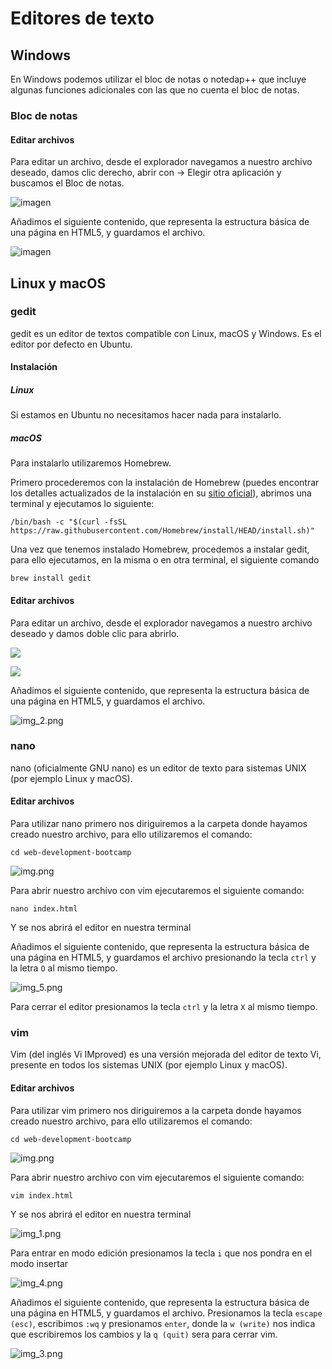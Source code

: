 # Editores de texto

## Windows

En Windows podemos utilizar el bloc de notas o notedap++ que incluye algunas funciones adicionales con las que no cuenta el bloc de notas.

### Bloc de notas

#### Editar archivos

Para editar un archivo, desde el explorador navegamos a nuestro archivo deseado, damos clic derecho, abrir con -> Elegir otra aplicación y buscamos el Bloc de notas.

![imagen](https://user-images.githubusercontent.com/5317347/178029984-5be7c428-3b27-46e4-b534-5bb82d9e184a.png)


Añadimos el siguiente contenido, que representa la estructura básica de una página en HTML5, y guardamos el archivo.

![imagen](https://user-images.githubusercontent.com/5317347/178031866-0d320127-5759-4b8d-99a6-9175ddc741fa.png)



## Linux y macOS

### gedit

gedit es un editor de textos compatible con Linux, macOS y Windows. Es el editor por defecto en Ubuntu.

#### Instalación

##### Linux

Si estamos en Ubuntu no necesitamos hacer nada para instalarlo.

##### macOS

Para instalarlo utilizaremos Homebrew.

Primero procederemos con la instalación de Homebrew (puedes encontrar los detalles actualizados de la instalación en
su [sitio oficial](https://brew.sh/)), abrimos una terminal y ejecutamos lo siguiente:

`/bin/bash -c "$(curl -fsSL https://raw.githubusercontent.com/Homebrew/install/HEAD/install.sh)"`

Una vez que tenemos instalado Homebrew, procedemos a instalar gedit, para ello ejecutamos, en la misma o en otra
terminal, el siguiente comando

`brew install gedit`

#### Editar archivos

Para editar un archivo, desde el explorador navegamos a nuestro archivo deseado y damos doble clic para abrirlo.

![](aasets/img_6.png)

![](aasets/img_7.png)

Añadimos el siguiente contenido, que representa la estructura básica de una página en HTML5, y guardamos el archivo.

![img_2.png](aasets/img_2.png)

### nano

nano (oficialmente GNU nano) es un editor de texto para sistemas UNIX (por ejemplo Linux y macOS).

#### Editar archivos

Para utilizar nano primero nos diriguiremos a la carpeta donde hayamos creado nuestro archivo, para ello utilizaremos el
comando:

`cd web-development-bootcamp`

![img.png](aasets/img.png)

Para abrir nuestro archivo con vim ejecutaremos el siguiente comando:

`nano index.html`

Y se nos abrirá el editor en nuestra terminal

Añadimos el siguiente contenido, que representa la estructura básica de una página en HTML5, y guardamos el archivo
presionando la tecla `ctrl` y la letra `O` al mismo tiempo.

![img_5.png](aasets/img_5.png)

Para cerrar el editor presionamos la tecla `ctrl` y la letra `X` al mismo tiempo.

### vim

Vim (del inglés Vi IMproved) es una versión mejorada del editor de texto Vi, presente en todos los sistemas UNIX (por
ejemplo Linux y macOS).

#### Editar archivos

Para utilizar vim primero nos diriguiremos a la carpeta donde hayamos creado nuestro archivo, para ello utilizaremos el
comando:

`cd web-development-bootcamp`

![img.png](aasets/img.png)

Para abrir nuestro archivo con vim ejecutaremos el siguiente comando:

`vim index.html`

Y se nos abrirá el editor en nuestra terminal

![img_1.png](aasets/img_1.png)

Para entrar en modo edición presionamos la tecla `i` que nos pondra en el modo insertar

![img_4.png](aasets/img_4.png)

Añadimos el siguiente contenido, que representa la estructura básica de una página en HTML5, y guardamos el archivo.
Presionamos la tecla `escape (esc)`, escribimos `:wq` y presionamos `enter`,
donde la `w (write)` nos indica que escribiremos los cambios y la `q (quit)` sera para cerrar vim.

![img_3.png](aasets/img_3.png)


